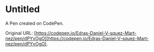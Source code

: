 # Untitled

A Pen created on CodePen.

Original URL: [https://codepen.io/Edras-Daniel-V-squez-Mart-nez/pen/dPYvOgO](https://codepen.io/Edras-Daniel-V-squez-Mart-nez/pen/dPYvOgO).

